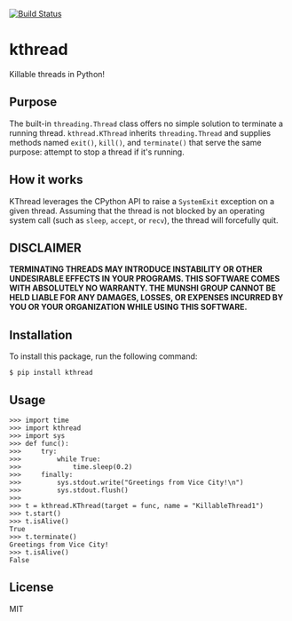 [![Build Status](https://travis-ci.org/munshigroup/kthread.svg?branch=master)](https://travis-ci.org/munshigroup/kthread)

# kthread
Killable threads in Python! 

## Purpose
The built-in `threading.Thread` class offers no simple solution to terminate a running thread.  `kthread.KThread` inherits `threading.Thread` and supplies methods named `exit()`, `kill()`, and `terminate()` that serve the same purpose: attempt to stop a thread if it's running.

## How it works
KThread leverages the CPython API to raise a `SystemExit` exception on a given thread.  Assuming that the thread is not blocked by an operating system call (such as `sleep`, `accept`, or `recv`), the thread will forcefully quit.

## DISCLAIMER
**TERMINATING THREADS MAY INTRODUCE INSTABILITY OR OTHER UNDESIRABLE EFFECTS IN YOUR PROGRAMS.  THIS SOFTWARE COMES WITH ABSOLUTELY NO WARRANTY.  THE MUNSHI GROUP CANNOT BE HELD LIABLE FOR ANY DAMAGES, LOSSES, OR EXPENSES INCURRED BY YOU OR YOUR ORGANIZATION WHILE USING THIS SOFTWARE.**

## Installation
To install this package, run the following command:

    $ pip install kthread

## Usage

    >>> import time
    >>> import kthread
    >>> import sys
    >>> def func():
    >>>     try:
    >>>         while True:
    >>>             time.sleep(0.2)
    >>>     finally:
    >>>         sys.stdout.write("Greetings from Vice City!\n")
    >>>         sys.stdout.flush()
    >>>
    >>> t = kthread.KThread(target = func, name = "KillableThread1")
    >>> t.start()
    >>> t.isAlive()
    True
    >>> t.terminate()
    Greetings from Vice City!
    >>> t.isAlive()
    False
    
## License
MIT
